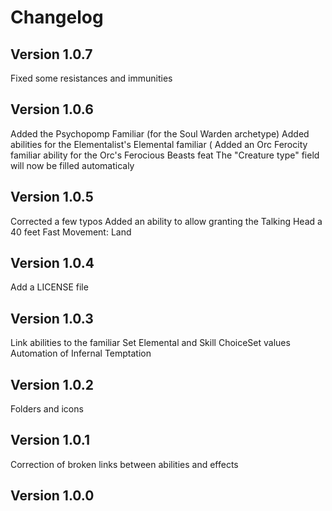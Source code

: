 # Changelog

## Version 1.0.7
Fixed some resistances and immunities

## Version 1.0.6
Added the Psychopomp Familiar (for the Soul Warden archetype)
Added abilities for the Elementalist's Elemental familiar (
Added an Orc Ferocity familiar ability for the Orc's Ferocious Beasts feat
The "Creature type" field will now be filled automaticaly

## Version 1.0.5
Corrected a few typos
Added an ability to allow granting the Talking Head a 40 feet Fast Movement: Land

## Version 1.0.4
Add a LICENSE file

## Version 1.0.3
Link abilities to the familiar
Set Elemental and Skill ChoiceSet values
Automation of Infernal Temptation

## Version 1.0.2
Folders and icons

## Version 1.0.1
Correction of broken links between abilities and effects

## Version 1.0.0
